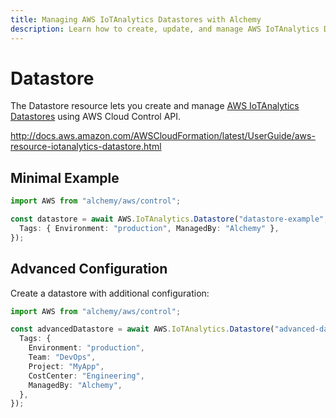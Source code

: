 ```yaml
---
title: Managing AWS IoTAnalytics Datastores with Alchemy
description: Learn how to create, update, and manage AWS IoTAnalytics Datastores using Alchemy Cloud Control.
---
```


# Datastore

The Datastore resource lets you create and manage [AWS IoTAnalytics Datastores](https://docs.aws.amazon.com/iotanalytics/latest/userguide/) using AWS Cloud Control API.

http://docs.aws.amazon.com/AWSCloudFormation/latest/UserGuide/aws-resource-iotanalytics-datastore.html

## Minimal Example

```ts
import AWS from "alchemy/aws/control";

const datastore = await AWS.IoTAnalytics.Datastore("datastore-example", {
  Tags: { Environment: "production", ManagedBy: "Alchemy" },
});
```

## Advanced Configuration

Create a datastore with additional configuration:

```ts
import AWS from "alchemy/aws/control";

const advancedDatastore = await AWS.IoTAnalytics.Datastore("advanced-datastore", {
  Tags: {
    Environment: "production",
    Team: "DevOps",
    Project: "MyApp",
    CostCenter: "Engineering",
    ManagedBy: "Alchemy",
  },
});
```

